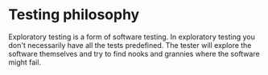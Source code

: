 # Testing philosophy
Exploratory testing is a form of software testing. In exploratory testing you don't necessarily have all the tests predefined. The tester will explore the software themselves and try to find nooks and grannies where the software might fail.


